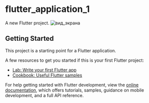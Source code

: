 # flutter_application_1

A new Flutter project.
![вид_экрана](https://github.com/andreyzibrov/zibrov-isp11-30vb/assets/159270137/21d772b1-6c27-4268-b609-58524e43f6e5)

## Getting Started

This project is a starting point for a Flutter application.

A few resources to get you started if this is your first Flutter project:

- [Lab: Write your first Flutter app](https://docs.flutter.dev/get-started/codelab)
- [Cookbook: Useful Flutter samples](https://docs.flutter.dev/cookbook)

For help getting started with Flutter development, view the
[online documentation](https://docs.flutter.dev/), which offers tutorials,
samples, guidance on mobile development, and a full API reference.
